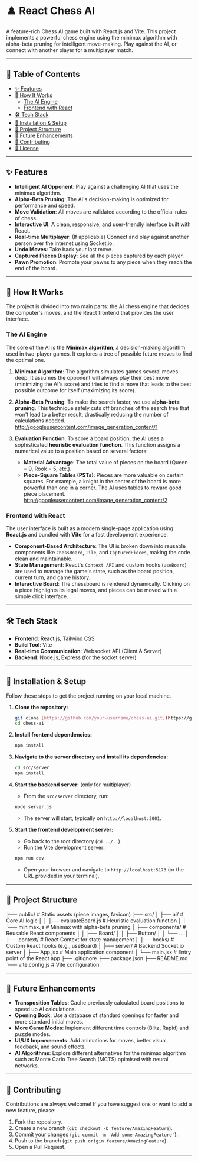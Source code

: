 # ♟️ React Chess AI

A feature-rich Chess AI game built with React.js and Vite. This project implements a powerful chess engine using the minimax algorithm with alpha-beta pruning for intelligent move-making. Play against the AI, or connect with another player for a multiplayer match.

---

## 📜 Table of Contents

* [✨ Features](#-features)
* [🧠 How It Works](#-how-it-works)
    * [The AI Engine](#the-ai-engine)
    * [Frontend with React](#frontend-with-react)
* [🛠️ Tech Stack](#️-tech-stack)
* [🚀 Installation & Setup](#-installation--setup)
* [📁 Project Structure](#-project-structure)
* [🔮 Future Enhancements](#-future-enhancements)
* [🤝 Contributing](#-contributing)
* [📝 License](#-license)

---

## ✨ Features

* **Intelligent AI Opponent**: Play against a challenging AI that uses the minimax algorithm.
* **Alpha-Beta Pruning**: The AI's decision-making is optimized for performance and speed.
* **Move Validation**: All moves are validated according to the official rules of chess.
* **Interactive UI**: A clean, responsive, and user-friendly interface built with React.
* **Real-time Multiplayer**: (If applicable) Connect and play against another person over the internet using Socket.io.
* **Undo Moves**: Take back your last move.
* **Captured Pieces Display**: See all the pieces captured by each player.
* **Pawn Promotion**: Promote your pawns to any piece when they reach the end of the board.

---

## 🧠 How It Works

The project is divided into two main parts: the AI chess engine that decides the computer's moves, and the React frontend that provides the user interface.

### The AI Engine

The core of the AI is the **Minimax algorithm**, a decision-making algorithm used in two-player games. It explores a tree of possible future moves to find the optimal one.

1.  **Minimax Algorithm**: The algorithm simulates games several moves deep. It assumes the opponent will always play their best move (minimizing the AI's score) and tries to find a move that leads to the best possible outcome for itself (maximizing its score).

2.  **Alpha-Beta Pruning**: To make the search faster, we use **alpha-beta pruning**. This technique safely cuts off branches of the search tree that won't lead to a better result, drastically reducing the number of calculations needed.
    http://googleusercontent.com/image_generation_content/1

3.  **Evaluation Function**: To score a board position, the AI uses a sophisticated **heuristic evaluation function**. This function assigns a numerical value to a position based on several factors:
    * **Material Advantage**: The total value of pieces on the board (Queen = 9, Rook = 5, etc.).
    * **Piece-Square Tables (PSTs)**: Pieces are more valuable on certain squares. For example, a knight in the center of the board is more powerful than one in a corner. The AI uses tables to reward good piece placement.
        http://googleusercontent.com/image_generation_content/2

### Frontend with React

The user interface is built as a modern single-page application using **React.js** and bundled with **Vite** for a fast development experience.

* **Component-Based Architecture**: The UI is broken down into reusable components like `ChessBoard`, `Tile`, and `CapturedPieces`, making the code clean and maintainable.
* **State Management**: React's `Context API` and custom hooks (`useBoard`) are used to manage the game's state, such as the board position, current turn, and game history.
* **Interactive Board**: The chessboard is rendered dynamically. Clicking on a piece highlights its legal moves, and pieces can be moved with a simple click interface.

---

## 🛠️ Tech Stack

* **Frontend**: React.js, Tailwind CSS
* **Build Tool**: Vite
* **Real-time Communication**: Websocket API (Client & Server)
* **Backend**: Node.js, Express (for the socket server)

---

## 🚀 Installation & Setup

Follow these steps to get the project running on your local machine.

1.  **Clone the repository:**
    ```bash
    git clone [https://github.com/your-username/chess-ai.git](https://github.com/your-username/chess-ai.git)
    cd chess-ai
    ```

2.  **Install frontend dependencies:**
    ```bash
    npm install
    ```

3.  **Navigate to the server directory and install its dependencies:**
    ```bash
    cd src/server
    npm install
    ```

4.  **Start the backend server:** (only for multiplayer)
    * From the `src/server` directory, run:
    ```bash
    node server.js
    ```
    * The server will start, typically on `http://localhost:3001`.

5.  **Start the frontend development server:**
    * Go back to the root directory (`cd ../..`).
    * Run the Vite development server:
    ```bash
    npm run dev
    ```
    * Open your browser and navigate to `http://localhost:5173` (or the URL provided in your terminal).

---

## 📁 Project Structure

├── public/               # Static assets (piece images, favicon)
├── src/
│   ├── ai/               # Core AI logic
│   │   ├── evaluateBoard.js # Heuristic evaluation function
│   │   └── minimax.js       # Minimax with alpha-beta pruning
│   ├── components/         # Reusable React components
│   │   ├── Board/
│   │   ├── Button/
│   │   └── ...
│   ├── context/            # React Context for state management
│   ├── hooks/              # Custom React hooks (e.g., useBoard)
│   ├── server/             # Backend Socket.io server
│   ├── App.jsx             # Main application component
│   └── main.jsx            # Entry point of the React app
├── .gitignore
├── package.json
├── README.md
└── vite.config.js        # Vite configuration

---

## 🔮 Future Enhancements

* **Transposition Tables**: Cache previously calculated board positions to speed up AI calculations.
* **Opening Book**: Use a database of standard openings for faster and more standard initial moves.
* **More Game Modes**: Implement different time controls (Blitz, Rapid) and puzzle modes.
* **UI/UX Improvements**: Add animations for moves, better visual feedback, and sound effects.
* **AI Algorithms**: Explore different alternatives for the minimax algorithm such as Monte Carlo Tree Search (MCTS) opimised with neural networks.
---

## 🤝 Contributing

Contributions are always welcome! If you have suggestions or want to add a new feature, please:

1.  Fork the repository.
2.  Create a new branch (`git checkout -b feature/AmazingFeature`).
3.  Commit your changes (`git commit -m 'Add some AmazingFeature'`).
4.  Push to the branch (`git push origin feature/AmazingFeature`).
5.  Open a Pull Request.

---
